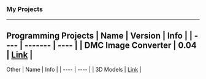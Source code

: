 ### My Projects
---
Programming Projects
| Name | Version | Info |
| ---- | ------- | ---- |
| DMC Image Converter | 0.04 | [Link](./DMC-Converter.md) |
---
Other
| Name | Info |
| ---- | ---- |
| 3D Models | [Link](./Blender.md) |
